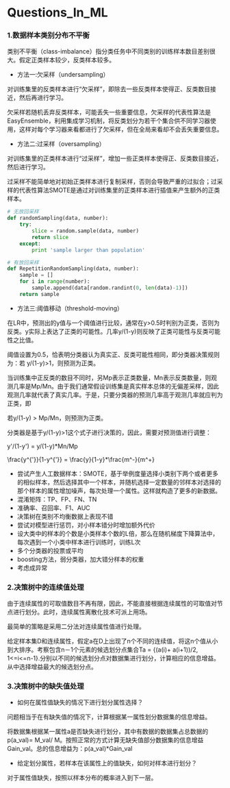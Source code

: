 # Questions_In_ML

### 1.数据样本类别分布不平衡

类别不平衡（class-imbalance）指分类任务中不同类别的训练样本数目差别很大。假定正类样本较少，反类样本较多。

- 方法一:欠采样（undersampling）

对训练集里的反类样本进行“欠采样”，即除去一些反类样本使得正、反类数目接近，然后再进行学习。

欠采样若随机丢弃反类样本，可能丢失一些重要信息，欠采样的代表性算法是EasyEnsemble，利用集成学习机制，将反类划分为若干个集合供不同学习器使用，这样对每个学习器来看都进行了欠采样，但在全局来看却不会丢失重要信息。

- 方法二:过采样（oversampling）

对训练集里的正类样本进行“过采样”，增加一些正类样本使得正、反类数目接近，然后进行学习。

过采样不能简单地对初始正类样本进行复制采样，否则会导致严重的过拟合；过采样的代表性算法SMOTE是通过对训练集里的正类样本进行插值来产生额外的正类样本。

```python
# 无放回采样
def randomSampling(data, number):
    try:
        slice = random.sample(data, number)
        return slice
    except:
        print 'sample larger than population'
```
```python
# 有放回采样
def RepetitionRandomSampling(data, number):
    sample = []
    for i in range(number):
        sample.append(data[random.randint(0, len(data)-1)])
    return sample
```

- 方法三:阈值移动（threshold-moving）

在LR中，预测出的y值与一个阈值进行比较，通常在y>0.5时判别为正类，否则为反类。y实际上表达了正类的可能性。几率y/(1-y)则反映了正类可能性与反类可能性之比值。

阈值设置为0.5，恰表明分类器认为真实正、反类可能性相同，即分类器决策规则为：若 y/(1-y)>1，则预测为正类。

当训练集中正反类的数目不同时，另Mp表示正类数量，Mn表示反类数量，则观测几率是Mp/Mn。由于我们通常假设训练集是真实样本总体的无偏差采样，因此观测几率就代表了真实几率。于是，只要分类器的预测几率高于观测几率就应判为正类，即

若y/(1-y) > Mp/Mn，则预测为正类。

分类器是基于y/(1-y)>1这个式子进行决策的，因此，需要对预测值进行调整：

y'/(1-y') = y/(1-y)*Mn/Mp

\frac{y^{'}}{1-y^{'}} = \frac{y}{1-y}*\frac{m^-}{m^+}

- 尝试产生人工数据样本：SMOTE，基于举例度量选择小类别下两个或者更多的相似样本，然后选择其中一个样本，并随机选择一定数量的邻样本对选择的那个样本的属性增加噪声，每次处理一个属性。这样就构造了更多的新数据。
- 混淆矩阵：TP、FP、FN、TN
- 准确率、召回率、F1、AUC
- 决策树在类别不均衡数据上表现不错
- 尝试对模型进行惩罚，对小样本错分时增加额外代价
- 设大类中的样本的个数是小类样本个数的L倍，那么在随机梯度下降算法中，每次遇到一个小类中样本进行训练时，训练L次
- 多个分类器的投票或平均
- boosting方法，弱分类器，加大错分样本的权重
- 考虑成异常





### 2.决策树中的连续值处理

由于连续属性的可取值数目不再有限，因此，不能直接根据连续属性的可取值对节点进行划分。此时，连续属性离散化技术可派上用场。

最简单的策略是采用二分法对连续属性值进行处理。

给定样本集D和连续属性，假定a在D上出现了n个不同的连续值，将这n个值从小到大排序。考察包含n－1个元素的候选划分点集合Ta = {(a(i)+ a(i+1))/2, 1<=i<=n-1}.分别以不同的候选划分点对数据集进行划分，计算相应的信息增益。从中选择增益最大的候选划分点。

### 3.决策树中的缺失值处理
- 如何在属性值缺失的情况下进行划分属性选择？


问题相当于在有缺失值的情况下，计算根据某一属性划分数据集的信息增益。

将数据集根据某一属性a是否缺失进行划分，其中有数据的数据集占总数据的p(a_val)= M_val/ M。按照正常的方式计算无缺失值部分数据集的信息增益Gain_val。总的信息增益为：p(a_val)\*Gain_val

- 给定划分属性，若样本在该属性上的值缺失，如何对样本进行划分？

对于属性值缺失，按照以样本分布的概率进入到下一层。
